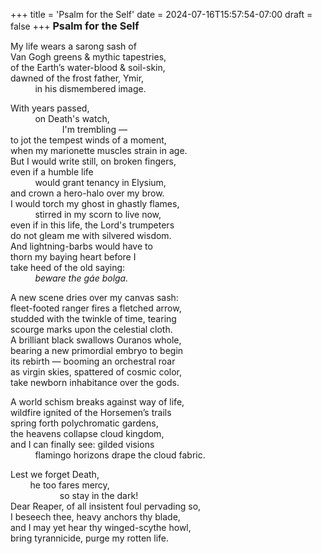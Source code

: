 +++
title = 'Psalm for the Self'
date = 2024-07-16T15:57:54-07:00
draft = false
+++
<span style="font-size:1.15em; font-weight:bold; margin-bottom: -0.5rem;">
  Psalm for the Self
</span>

My life wears a sarong sash of \
Van Gogh greens & mythic tapestries, \
of the Earth’s water-blood & soil-skin, \
dawned of the frost father, Ymir, \
&nbsp;&nbsp;&nbsp;&nbsp;&nbsp;&nbsp;&nbsp;&nbsp;&nbsp;&nbsp;in his dismembered image. 

With years passed, \
&nbsp;&nbsp;&nbsp;&nbsp;&nbsp;&nbsp;&nbsp;&nbsp;&nbsp;&nbsp;on Death's watch, \
&nbsp;&nbsp;&nbsp;&nbsp;&nbsp;&nbsp;&nbsp;&nbsp;&nbsp;&nbsp;&nbsp;&nbsp;&nbsp;&nbsp;&nbsp;&nbsp;&nbsp;&nbsp;&nbsp;&nbsp; I'm trembling — \
to jot the tempest winds of a moment, \
when my marionette muscles strain in age. \
But I would write still, on broken fingers, \
even if a humble life \
&nbsp;&nbsp;&nbsp;&nbsp;&nbsp;&nbsp;&nbsp;&nbsp;&nbsp;&nbsp;would grant tenancy in Elysium, \
and crown a hero-halo over my brow. \
I would torch my ghost in ghastly flames, \
&nbsp;&nbsp;&nbsp;&nbsp;&nbsp;&nbsp;&nbsp;&nbsp;&nbsp;&nbsp;stirred in my scorn to live now, \
even if in this life, the Lord's trumpeters \
do not gleam me with silvered wisdom. \
And lightning-barbs would have to \
thorn my baying heart before I \
take heed of the old saying: \
&nbsp;&nbsp;&nbsp;&nbsp;&nbsp;&nbsp;&nbsp;&nbsp;&nbsp;&nbsp;_beware the gáe bolga._

A new scene dries over my canvas sash: \
fleet-footed ranger fires a fletched arrow, \
studded with the twinkle of time, tearing \
scourge marks upon the celestial cloth. \
A brilliant black swallows Ouranos whole, \
bearing a new primordial embryo to begin \
its rebirth — booming an orchestral roar \
as virgin skies, spattered of cosmic color, \
take newborn inhabitance over the gods. 

A world schism breaks against way of life, \
wildfire ignited of the Horsemen’s trails \
spring forth polychromatic gardens, \
the heavens collapse cloud kingdom, \
and I can finally see: gilded visions \
&nbsp;&nbsp;&nbsp;&nbsp;&nbsp;&nbsp;&nbsp;&nbsp;&nbsp;&nbsp;flamingo horizons drape the cloud fabric. 

Lest we forget Death, \
&nbsp;&nbsp;&nbsp;&nbsp;&nbsp;&nbsp;&nbsp;&nbsp;he too fares mercy, \
&nbsp;&nbsp;&nbsp;&nbsp;&nbsp;&nbsp;&nbsp;&nbsp;&nbsp;&nbsp;&nbsp;&nbsp;&nbsp;&nbsp;&nbsp;&nbsp;&nbsp;&nbsp;&nbsp;&nbsp;so stay in the dark! \
Dear Reaper, of all insistent foul pervading so, \
I beseech thee, heavy anchors thy blade, \
and I may yet hear thy winged-scythe howl, \
bring tyrannicide, purge my rotten life. 

